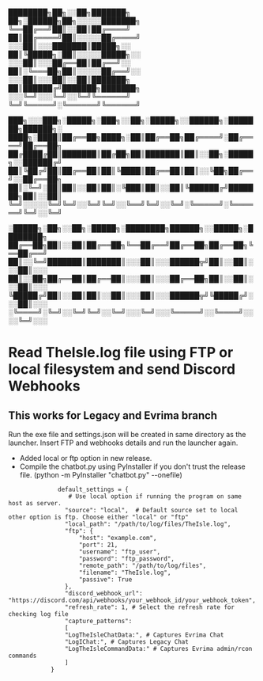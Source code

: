 ████████╗██╗░░██╗███████╗  ██╗░██████╗██╗░░░░░███████╗
╚══██╔══╝██║░░██║██╔════╝  ██║██╔════╝██║░░░░░██╔════╝
░░░██║░░░███████║█████╗░░  ██║╚█████╗░██║░░░░░█████╗░░
░░░██║░░░██╔══██║██╔══╝░░  ██║░╚═══██╗██║░░░░░██╔══╝░░
░░░██║░░░██║░░██║███████╗  ██║██████╔╝███████╗███████╗
░░░╚═╝░░░╚═╝░░╚═╝╚══════╝  ╚═╝╚═════╝░╚══════╝╚══════╝

███╗░░░███╗░█████╗░███╗░░██╗░█████╗░░██████╗░███████╗██████╗░  
████╗░████║██╔══██╗████╗░██║██╔══██╗██╔════╝░██╔════╝██╔══██╗  
██╔████╔██║███████║██╔██╗██║███████║██║░░██╗░█████╗░░██████╔╝  
██║╚██╔╝██║██╔══██║██║╚████║██╔══██║██║░░╚██╗██╔══╝░░██╔══██╗  
██║░╚═╝░██║██║░░██║██║░╚███║██║░░██║╚██████╔╝███████╗██║░░██║  
╚═╝░░░░░╚═╝╚═╝░░╚═╝╚═╝░░╚══╝╚═╝░░╚═╝░╚═════╝░╚══════╝╚═╝░░╚═╝  

░█████╗░██╗░░██╗░█████╗░████████╗██████╗░░█████╗░████████╗
██╔══██╗██║░░██║██╔══██╗╚══██╔══╝██╔══██╗██╔══██╗╚══██╔══╝
██║░░╚═╝███████║███████║░░░██║░░░██████╦╝██║░░██║░░░██║░░░
██║░░██╗██╔══██║██╔══██║░░░██║░░░██╔══██╗██║░░██║░░░██║░░░
╚█████╔╝██║░░██║██║░░██║░░░██║░░░██████╦╝╚█████╔╝░░░██║░░░
░╚════╝░╚═╝░░╚═╝╚═╝░░╚═╝░░░╚═╝░░░╚═════╝░░╚════╝░░░░╚═╝░░░

# Read TheIsle.log file using FTP or local filesystem and send Discord Webhooks

## This works for Legacy and Evrima branch

Run the exe file and settings.json will be created in same directory as the launcher. Insert FTP and webhooks details and run the launcher again.

- Added local or ftp option in new release.
- Compile the chatbot.py using PyInstaller if you don't trust the release file. (python -m PyInstaller "chatbot.py" --onefile)
  
```
              default_settings = {
                 # Use local option if running the program on same host as server.
                "source": "local",  # Default source set to local other option is ftp. Choose either "local" or "ftp"
                "local_path": "/path/to/log/files/TheIsle.log",  
                "ftp": {
                    "host": "example.com",
                    "port": 21,
                    "username": "ftp_user",
                    "password": "ftp_password",
                    "remote_path": "/path/to/log/files",
                    "filename": "TheIsle.log",
                    "passive": True
                },
                "discord_webhook_url": "https://discord.com/api/webhooks/your_webhook_id/your_webhook_token",
                "refresh_rate": 1, # Select the refresh rate for checking log file
                "capture_patterns": 
                [
                "LogTheIsleChatData:", # Captures Evrima Chat
                "LogIChat:", # Captures Legacy Chat
                "LogTheIsleCommandData:" # Captures Evrima admin/rcon commands
                ]
            }
```
